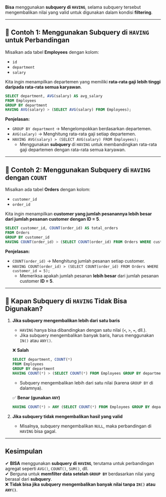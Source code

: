 **Bisa** menggunakan **subquery di `HAVING`**, selama subquery tersebut mengembalikan nilai yang valid untuk digunakan dalam kondisi **filtering**.

---

## **📌 Contoh 1: Menggunakan Subquery di `HAVING` untuk Perbandingan**
Misalkan ada tabel **Employees** dengan kolom:
- `id`
- `department`
- `salary`

Kita ingin menampilkan departemen yang memiliki **rata-rata gaji lebih tinggi daripada rata-rata semua karyawan**.

```sql
SELECT department, AVG(salary) AS avg_salary
FROM Employees
GROUP BY department
HAVING AVG(salary) > (SELECT AVG(salary) FROM Employees);
```
**Penjelasan:**
- `GROUP BY department` → Mengelompokkan berdasarkan departemen.
- `AVG(salary)` → Menghitung rata-rata gaji setiap departemen.
- `HAVING AVG(salary) > (SELECT AVG(salary) FROM Employees);`  
  - Menggunakan **subquery** di `HAVING` untuk membandingkan rata-rata gaji departemen dengan rata-rata semua karyawan.

---

## **📌 Contoh 2: Menggunakan Subquery di `HAVING` dengan `COUNT`**
Misalkan ada tabel **Orders** dengan kolom:
- `customer_id`
- `order_id`

Kita ingin menampilkan **customer yang jumlah pesanannya lebih besar dari jumlah pesanan customer dengan ID = 5**.

```sql
SELECT customer_id, COUNT(order_id) AS total_orders
FROM Orders
GROUP BY customer_id
HAVING COUNT(order_id) > (SELECT COUNT(order_id) FROM Orders WHERE customer_id = 5);
```

**Penjelasan:**
- `COUNT(order_id)` → Menghitung jumlah pesanan setiap customer.
- `HAVING COUNT(order_id) > (SELECT COUNT(order_id) FROM Orders WHERE customer_id = 5);`  
  - Memeriksa apakah jumlah pesanan **lebih besar** dari jumlah pesanan customer **ID = 5**.

---

## **🔴 Kapan Subquery di `HAVING` Tidak Bisa Digunakan?**
1. **Jika subquery mengembalikan lebih dari satu baris**  
   - `HAVING` hanya bisa dibandingkan dengan satu nilai (`<`, `>`, `=`, dll.).
   - Jika subquery mengembalikan banyak baris, harus menggunakan `IN()` atau `ANY()`.

   ❌ **Salah**
   ```sql
   SELECT department, COUNT(*) 
   FROM Employees 
   GROUP BY department
   HAVING COUNT(*) > (SELECT COUNT(*) FROM Employees GROUP BY department);
   ```
   - Subquery mengembalikan lebih dari satu nilai (karena `GROUP BY` di dalamnya).

   ✅ **Benar (gunakan `ANY`)**
   ```sql
   HAVING COUNT(*) > ANY (SELECT COUNT(*) FROM Employees GROUP BY department)
   ```

2. **Jika subquery tidak mengembalikan hasil yang valid**  
   - Misalnya, subquery mengembalikan `NULL`, maka perbandingan di `HAVING` bisa gagal.

---

## **Kesimpulan**
✔ **BISA** menggunakan **subquery di `HAVING`**, terutama untuk perbandingan agregat seperti `AVG()`, `COUNT()`, `SUM()`, dll.  
✔ Berguna untuk **memfilter data setelah `GROUP BY`** berdasarkan nilai yang berasal dari **subquery**.  
❌ **Tidak bisa jika subquery mengembalikan banyak nilai tanpa `IN()` atau `ANY()`**.
